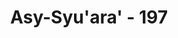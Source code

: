 ---
title: "Asy-Syu'ara' - 197"
no: 197
arabic_no: ١٩٧
ayah: اَوَلَمْ يَكُنْ لَّهُمْ اٰيَةً اَنْ يَّعْلَمَهٗ عُلَمٰۤؤُا بَنِيْٓ اِسْرَاۤءِيْلَ  
translation: "Apakah tidak (cukup) menjadi bukti bagi mereka, bahwa para ulama Bani Israil mengetahuinya?"
tafsir: "Ayat ini menerangkan bahwa di samping diberitakan dalam Taurat dan Injil, kedatangan dan kenabian Muhammad saw itu juga ditegaskan oleh ulama-ulama Yahudi yang hidup di Madinah pada waktu itu. Mereka mengatakan bahwa sebenarnya terdapat di dalam Taurat dan Injil isyarat-isyarat atau keterangan-keterangan tentang Nabi Muhammad. Oleh karena itu, banyak orang-orang musyrik Mekah yang pergi ke Medinah menemui ulama-ulama Yahudi untuk menanyakan berita-berita tentang Nabi Muhammad.\n\nAts-sa'labi menerangkan dari Ibnu 'Abbas bahwa orang-orang musyrik Mekah pernah mengutus utusan ke Madinah menemui pendeta-pendeta Yahudi untuk meminta keterangan tentang Muhammad. Mereka menjawab, \"Ini masa kedatangannya\", dan mereka menyebutkan sifat-sifatnya."
---